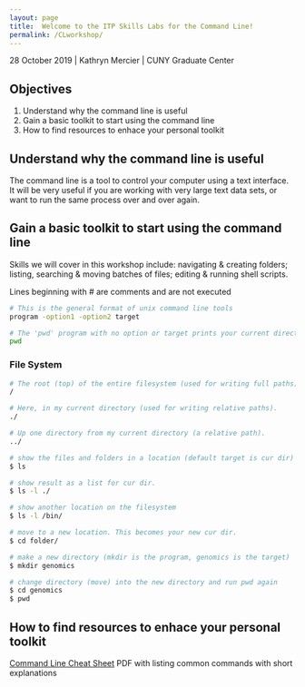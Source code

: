 ```yaml
---
layout: page
title:  Welcome to the ITP Skills Labs for the Command Line!
permalink: /CLworkshop/
---
```


28 October 2019 \| Kathryn Mercier \| CUNY Graduate Center

## __Objectives__

1. Understand why the command line is useful
2. Gain a basic toolkit to start using the command line
3. How to find resources to enhace your personal toolkit

## Understand why the command line is useful

The command line is a tool to control your computer using a text interface. It will be 
very useful if you are working with very large text data sets, or want to run the same
process over and over again. 

## Gain a basic toolkit to start using the command line

Skills we will cover in this workshop include: navigating & creating folders; 
listing, searching & moving batches of files; editing & running shell scripts. 

Lines beginning with # are comments and are not executed

```bash
# This is the general format of unix command line tools
program -option1 -option2 target
```

```bash
# The 'pwd' program with no option or target prints your current directory
pwd
```

### File System

```bash
# The root (top) of the entire filesystem (used for writing full paths).
/

# Here, in my current directory (used for writing relative paths).
./

# Up one directory from my current directory (a relative path).
../
```

```bash
# show the files and folders in a location (default target is cur dir)
$ ls 

# show result as a list for cur dir.
$ ls -l ./

# show another location on the filesystem
$ ls -l /bin/

# move to a new location. This becomes your new cur dir.
$ cd folder/
```
```bash
# make a new directory (mkdir is the program, genomics is the target)
$ mkdir genomics

# change directory (move) into the new directory and run pwd again
$ cd genomics
$ pwd
```

## How to find resources to enhace your personal toolkit

[Command Line Cheat Sheet](https://www.git-tower.com/blog/command-line-cheat-sheet/) PDF with listing common commands with short explanations


